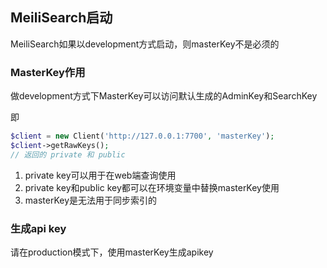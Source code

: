 ## MeiliSearch启动

MeiliSearch如果以development方式启动，则masterKey不是必须的

### MasterKey作用

做development方式下MasterKey可以访问默认生成的AdminKey和SearchKey

即
```php
$client = new Client('http://127.0.0.1:7700', 'masterKey');
$client->getRawKeys();
// 返回的 private 和 public
```

1. private key可以用于在web端查询使用
2. private key和public key都可以在环境变量中替换masterKey使用
3. masterKey是无法用于同步索引的

### 生成api key

请在production模式下，使用masterKey生成apikey